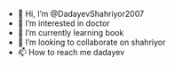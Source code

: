 - 👋 Hi, I’m @DadayevShahriyor2007
- 👀 I’m interested in doctor
- 🌱 I’m currently learning book
- 💞️ I’m looking to collaborate on shahriyor
- 📫 How to reach me dadayev

<!---
DadayevShahriyor2007/DadayevShahriyor2007 is a ✨ special ✨ repository because its `README.md` (this file) appears on your GitHub profile.
You can click the Preview link to take a look at your changes.
--->
